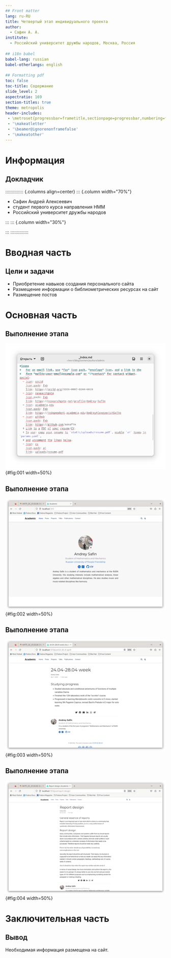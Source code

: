 ```yaml
---
## Front matter
lang: ru-RU
title: Четвертый этап индивидуального проекта
author:
  - Сафин А. А.
institute:
  - Российский университет дружбы народов, Москва, Россия

## i18n babel
babel-lang: russian
babel-otherlangs: english

## Formatting pdf
toc: false
toc-title: Содержание
slide_level: 2
aspectratio: 169
section-titles: true
theme: metropolis
header-includes:
 - \metroset{progressbar=frametitle,sectionpage=progressbar,numbering=fraction}
 - '\makeatletter'
 - '\beamer@ignorenonframefalse'
 - '\makeatother'
---
```


# Информация

## Докладчик

:::::::::::::: {.columns align=center}
::: {.column width="70%"}

  * Сафин Андрей Алексеевич
  * студент первого курса направления НММ
  * Российский университет дружбы народов

:::
::: {.column width="30%"}

:::
::::::::::::::

# Вводная часть

## Цели и задачи

- Приобретение навыков создания персонального сайта
- Размещение информации о библиометрических ресурсах на сайт
- Размещение постов

# Основная часть

## Выполнение этапа

![Добавление информации о ресурсах в файл](image/001.png){#fig:001 width=50%}

## Выполнение этапа

![Вид на сайте](image/002.png){#fig:002 width=50%}

## Выполнение этапа

![Пост по прошедшей неделе](image/003.png){#fig:003 width=50%}

## Выполнение этапа

![Пост по созданию отчетов](image/004.png){#fig:004 width=50%}

# Заключительная часть

## Вывод

Необходимая информация размещена на сайт.

